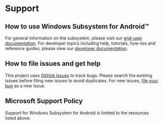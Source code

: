 # Support

## How to use Windows Subsystem for Android™️

For general information on the subsystem, please visit our [end-user documentation](https://support.microsoft.com/windows/abed2335-81bf-490a-92e5-fe01b66e5c48). For developer topics including help, tutorials, how-tos and reference guides, please view our [developer documentation](https://docs.microsoft.com/en-us/windows/android/wsa/). 
## How to file issues and get help  

This project uses [GitHub Issues][gh-issue] to track bugs. Please search the existing issues before filing new issues to avoid duplicates.  For new issues, [file your bug][gh-bug] as a new Issue.

## Microsoft Support Policy

Support for Windows Subsystem for Android is limited to the resources listed above.

[gh-issue]: https://github.com/microsoft/WSA/issues
[gh-bug]: https://github.com/microsoft/WSA/issues/new?assignees=&labels=Issue-Bug%2CTriage-Needed&template=bug_report.yml
